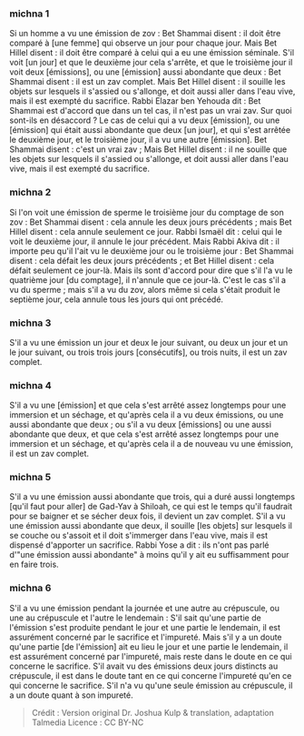 
### michna 1
Si un homme a vu une émission de zov : Bet Shammai disent : il doit être comparé à [une femme] qui observe un jour pour chaque jour. Mais Bet Hillel disent : il doit être comparé à celui qui a eu une émission séminale. S'il voit [un jour] et que le deuxième jour cela s'arrête, et que le troisième jour il voit deux [émissions], ou une [émission] aussi abondante que deux : Bet Shammai disent : il est un zav complet. Mais Bet Hillel disent : il souille les objets sur lesquels il s'assied ou s'allonge, et doit aussi aller dans l'eau vive, mais il est exempté du sacrifice. Rabbi Elazar ben Yehouda dit : Bet Shammai est d'accord que dans un tel cas, il n'est pas un vrai zav. Sur quoi sont-ils en désaccord ? Le cas de celui qui a vu deux [émission], ou une [émission] qui était aussi abondante que deux [un jour], et qui s'est arrêtée le deuxième jour, et le troisième jour, il a vu une autre [émission]. Bet Shammai disent : c'est un vrai zav ; Mais Bet Hillel disent : il ne souille que les objets sur lesquels il s'assied ou s'allonge, et doit aussi aller dans l'eau vive, mais il est exempté du sacrifice.

### michna 2
Si l'on voit une émission de sperme le troisième jour du comptage de son zov : Bet Shammai disent : cela annule les deux jours précédents ; mais Bet Hillel disent : cela annule seulement ce jour. Rabbi Ismaël dit : celui qui le voit le deuxième jour, il annule le jour précédent. Mais Rabbi Akiva dit : il importe peu qu'il l'ait vu le deuxième jour ou le troisième jour : Bet Shammai disent : cela défait les deux jours précédents ; et Bet Hillel disent : cela défait seulement ce jour-là. Mais ils sont d'accord pour dire que s'il l'a vu le quatrième jour [du comptage], il n'annule que ce jour-là. C'est le cas s'il a vu du sperme ; mais s'il a vu du zov, alors même si cela s'était produit le septième jour, cela annule tous les jours qui ont précédé.

### michna 3
S'il a vu une émission un jour et deux le jour suivant, ou deux un jour et un le jour suivant, ou trois trois jours [consécutifs], ou trois nuits, il est un zav complet.

### michna 4
S'il a vu une [émission] et que cela s'est arrêté assez longtemps pour une immersion et un séchage, et qu'après cela il a vu deux émissions, ou une aussi abondante que deux ; ou s'il a vu deux [émissions] ou une aussi abondante que deux, et que cela s'est arrêté assez longtemps pour une immersion et un séchage, et qu'après cela il a de nouveau vu une émission, il est un zav complet.

### michna 5
S'il a vu une émission aussi abondante que trois, qui a duré aussi longtemps [qu'il faut pour aller] de Gad-Yav à Shiloah, ce qui est le temps qu'il faudrait pour se baigner et se sécher deux fois, il devient un zav complet. S'il a vu une émission aussi abondante que deux, il souille [les objets] sur lesquels il se couche ou s'assoit et il doit s'immerger dans l'eau vive, mais il est dispensé d'apporter un sacrifice. Rabbi Yose a dit : ils n'ont pas parlé d'"une émission aussi abondante" à moins qu'il y ait eu suffisamment pour en faire trois.

### michna 6
S'il a vu une émission pendant la journée et une autre au crépuscule, ou une au crépuscule et l'autre le lendemain : S'il sait qu'une partie de l'émission s'est produite pendant le jour et une partie le lendemain, il est assurément concerné par le sacrifice et l'impureté. Mais s'il  y a un doute qu'une partie [de l'émission] ait eu lieu le jour et une partie le lendemain, il est assurément concerné par l'impureté, mais reste dans le doute en ce qui concerne le sacrifice. S'il avait vu des émissions deux jours distincts au crépuscule, il est dans le doute tant en ce qui concerne l'impureté qu'en ce qui concerne le sacrifice. S'il n'a vu qu'une seule émission au crépuscule, il a un doute quant à son impureté.

>Crédit : Version original Dr. Joshua Kulp & translation, adaptation Talmedia
>Licence : CC BY-NC